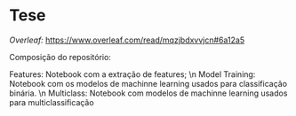# Tese

*Overleaf:* https://www.overleaf.com/read/mqzjbdxvvjcn#6a12a5

Composição do repositório:

Features: Notebook com a extração de features;
\n
Model Training: Notebook com os modelos de machinne learning usados para classificação binária.
\n
Multiclass: Notebook com modelos de machinne learning usados para multiclassificação
